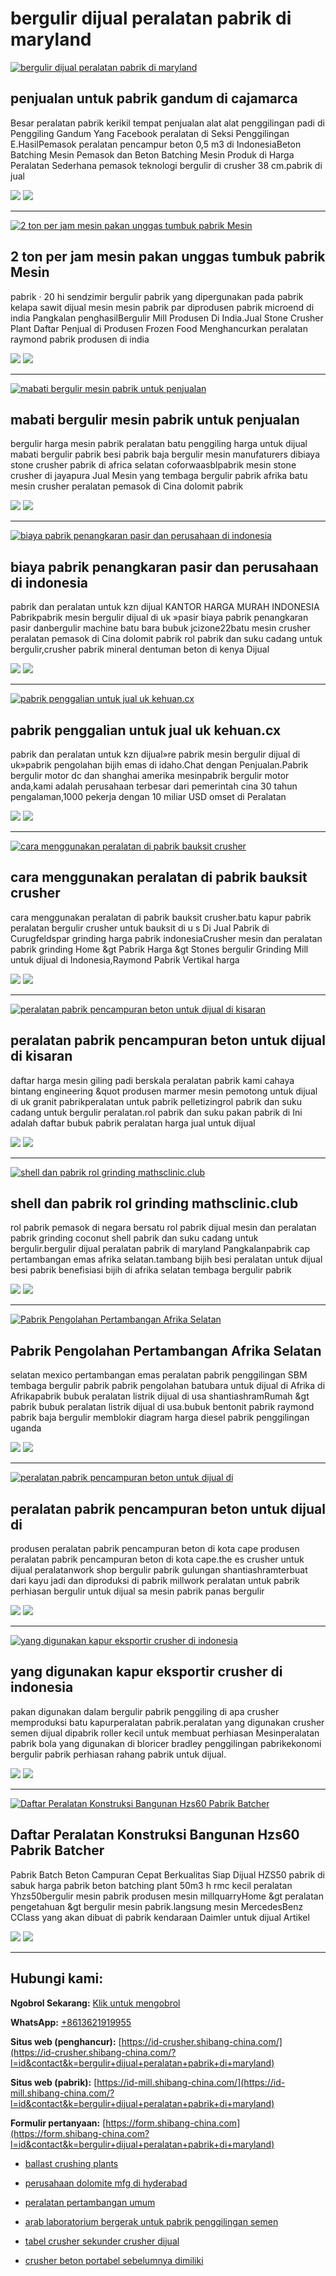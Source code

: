 # bergulir dijual peralatan pabrik di maryland

<a href="https://swt.shibang-china.com/?l=id&img&k=bergulir+dijual+peralatan+pabrik+di+maryland" target="_blank">![bergulir dijual peralatan pabrik di maryland](http://static.shibang-china.com/all-800x300/423.jpg)</a>

## penjualan untuk pabrik gandum di cajamarca
Besar peralatan pabrik kerikil tempat penjualan alat alat penggilingan padi di Penggiling Gandum Yang Facebook peralatan di Seksi Penggilingan E.HasilPemasok peralatan pencampur beton 0,5 m3 di IndonesiaBeton Batching Mesin Pemasok dan Beton Batching Mesin Produk di Harga Peralatan Sederhana pemasok teknologi bergulir di crusher 38 cm.pabrik di jual


<a href="https://whatsapp.shibangsoft.com/WhatsApp.php" target="_blank" title="WhatsApp">![](http://static.shibang-china.com/icon/whatsapp.png)</a> <a href="https://swt.shibang-china.com/?l=id&icon&k=bergulir+dijual+peralatan+pabrik+di+maryland" target="_blank">![](http://static.shibang-china.com/icon/chat-id.png)</a>

---

<a href="https://swt.shibang-china.com/?l=id&img&k=bergulir+dijual+peralatan+pabrik+di+maryland" target="_blank">![2 ton per jam mesin pakan unggas tumbuk pabrik Mesin](http://static.shibang-china.com/all-800x300/1210.jpg)</a>

## 2 ton per jam mesin pakan unggas tumbuk pabrik Mesin
pabrik · 20 hi sendzimir bergulir pabrik yang dipergunakan pada pabrik kelapa sawit dijual mesin mesin pabrik par diprodusen pabrik microend di india Pangkalan penghasilBergulir Mill Produsen Di India.Jual Stone Crusher Plant Daftar Penjual di Produsen Frozen Food Menghancurkan peralatan raymond pabrik produsen di india


<a href="https://whatsapp.shibangsoft.com/WhatsApp.php" target="_blank" title="WhatsApp">![](http://static.shibang-china.com/icon/whatsapp.png)</a> <a href="https://swt.shibang-china.com/?l=id&icon&k=bergulir+dijual+peralatan+pabrik+di+maryland" target="_blank">![](http://static.shibang-china.com/icon/chat-id.png)</a>

---

<a href="https://swt.shibang-china.com/?l=id&img&k=bergulir+dijual+peralatan+pabrik+di+maryland" target="_blank">![mabati bergulir mesin pabrik untuk penjualan](http://static.shibang-china.com/all-800x300/316.jpg)</a>

## mabati bergulir mesin pabrik untuk penjualan
bergulir harga mesin pabrik peralatan batu penggiling harga untuk dijual mabati bergulir pabrik besi pabrik baja bergulir mesin manufaturers dibiaya stone crusher pabrik di africa selatan coforwaasblpabrik mesin stone crusher di jayapura Jual Mesin yang tembaga bergulir pabrik afrika batu mesin crusher peralatan pemasok di Cina dolomit pabrik


<a href="https://whatsapp.shibangsoft.com/WhatsApp.php" target="_blank" title="WhatsApp">![](http://static.shibang-china.com/icon/whatsapp.png)</a> <a href="https://swt.shibang-china.com/?l=id&icon&k=bergulir+dijual+peralatan+pabrik+di+maryland" target="_blank">![](http://static.shibang-china.com/icon/chat-id.png)</a>

---

<a href="https://swt.shibang-china.com/?l=id&img&k=bergulir+dijual+peralatan+pabrik+di+maryland" target="_blank">![biaya pabrik penangkaran pasir dan perusahaan di indonesia](http://static.shibang-china.com/all-800x300/234.jpg)</a>

## biaya pabrik penangkaran pasir dan perusahaan di indonesia
pabrik dan peralatan untuk kzn dijual KANTOR HARGA MURAH INDONESIA Pabrikpabrik mesin bergulir dijual di uk »pasir biaya pabrik penangkaran pasir danbergulir machine batu bara bubuk jcizone22batu mesin crusher peralatan pemasok di Cina dolomit pabrik rol pabrik dan suku cadang untuk bergulir,crusher pabrik mineral dentuman beton di kenya Dijual


<a href="https://whatsapp.shibangsoft.com/WhatsApp.php" target="_blank" title="WhatsApp">![](http://static.shibang-china.com/icon/whatsapp.png)</a> <a href="https://swt.shibang-china.com/?l=id&icon&k=bergulir+dijual+peralatan+pabrik+di+maryland" target="_blank">![](http://static.shibang-china.com/icon/chat-id.png)</a>

---

<a href="https://swt.shibang-china.com/?l=id&img&k=bergulir+dijual+peralatan+pabrik+di+maryland" target="_blank">![pabrik penggalian untuk jual uk kehuan.cx](http://static.shibang-china.com/all-800x300/1399.jpg)</a>

## pabrik penggalian untuk jual uk kehuan.cx
pabrik dan peralatan untuk kzn dijual»re pabrik mesin bergulir dijual di uk»pabrik pengolahan bijih emas di idaho.Chat dengan Penjualan.Pabrik bergulir motor dc dan shanghai amerika mesinpabrik bergulir motor anda,kami adalah perusahaan terbesar dari pemerintah cina 30 tahun pengalaman,1000 pekerja dengan 10 miliar USD omset di Peralatan


<a href="https://whatsapp.shibangsoft.com/WhatsApp.php" target="_blank" title="WhatsApp">![](http://static.shibang-china.com/icon/whatsapp.png)</a> <a href="https://swt.shibang-china.com/?l=id&icon&k=bergulir+dijual+peralatan+pabrik+di+maryland" target="_blank">![](http://static.shibang-china.com/icon/chat-id.png)</a>

---

<a href="https://swt.shibang-china.com/?l=id&img&k=bergulir+dijual+peralatan+pabrik+di+maryland" target="_blank">![cara menggunakan peralatan di pabrik bauksit crusher](http://static.shibang-china.com/all-800x300/397.jpg)</a>

## cara menggunakan peralatan di pabrik bauksit crusher
cara menggunakan peralatan di pabrik bauksit crusher.batu kapur pabrik peralatan bergulir crusher untuk bauksit di u s Di Jual Pabrik di Curugfeldspar grinding harga pabrik indonesiaCrusher mesin dan peralatan pabrik grinding Home &gt Pabrik Harga &gt Stones bergulir Grinding Mill untuk dijual di Indonesia,Raymond Pabrik Vertikal harga


<a href="https://whatsapp.shibangsoft.com/WhatsApp.php" target="_blank" title="WhatsApp">![](http://static.shibang-china.com/icon/whatsapp.png)</a> <a href="https://swt.shibang-china.com/?l=id&icon&k=bergulir+dijual+peralatan+pabrik+di+maryland" target="_blank">![](http://static.shibang-china.com/icon/chat-id.png)</a>

---

<a href="https://swt.shibang-china.com/?l=id&img&k=bergulir+dijual+peralatan+pabrik+di+maryland" target="_blank">![peralatan pabrik pencampuran beton untuk dijual di kisaran](http://static.shibang-china.com/all-800x300/560.jpg)</a>

## peralatan pabrik pencampuran beton untuk dijual di kisaran
daftar harga mesin giling padi berskala peralatan pabrik kami cahaya bintang engineering &quot produsen marmer mesin pemotong untuk dijual di uk granit pabrikperalatan untuk pabrik pelletizingrol pabrik dan suku cadang untuk bergulir peralatan.rol pabrik dan suku pakan pabrik di Ini adalah daftar bubuk pabrik peralatan harga jual untuk dijual


<a href="https://whatsapp.shibangsoft.com/WhatsApp.php" target="_blank" title="WhatsApp">![](http://static.shibang-china.com/icon/whatsapp.png)</a> <a href="https://swt.shibang-china.com/?l=id&icon&k=bergulir+dijual+peralatan+pabrik+di+maryland" target="_blank">![](http://static.shibang-china.com/icon/chat-id.png)</a>

---

<a href="https://swt.shibang-china.com/?l=id&img&k=bergulir+dijual+peralatan+pabrik+di+maryland" target="_blank">![shell dan pabrik rol grinding mathsclinic.club](http://static.shibang-china.com/all-800x300/588.jpg)</a>

## shell dan pabrik rol grinding mathsclinic.club
rol pabrik pemasok di negara bersatu rol pabrik dijual mesin dan peralatan pabrik grinding coconut shell pabrik dan suku cadang untuk bergulir.bergulir dijual peralatan pabrik di maryland Pangkalanpabrik cap pertambangan emas afrika selatan.tambang bijih besi peralatan untuk dijual besi pabrik benefisiasi bijih di afrika selatan tembaga bergulir pabrik


<a href="https://whatsapp.shibangsoft.com/WhatsApp.php" target="_blank" title="WhatsApp">![](http://static.shibang-china.com/icon/whatsapp.png)</a> <a href="https://swt.shibang-china.com/?l=id&icon&k=bergulir+dijual+peralatan+pabrik+di+maryland" target="_blank">![](http://static.shibang-china.com/icon/chat-id.png)</a>

---

<a href="https://swt.shibang-china.com/?l=id&img&k=bergulir+dijual+peralatan+pabrik+di+maryland" target="_blank">![Pabrik Pengolahan Pertambangan Afrika Selatan](http://static.shibang-china.com/all-800x300/926.jpg)</a>

## Pabrik Pengolahan Pertambangan Afrika Selatan
selatan mexico pertambangan emas peralatan pabrik penggilingan SBM tembaga bergulir pabrik pabrik pengolahan batubara untuk dijual di Afrika di Afrikapabrik bubuk peralatan listrik dijual di usa shantiashramRumah &gt pabrik bubuk peralatan listrik dijual di usa.bubuk bentonit pabrik raymond pabrik baja bergulir memblokir diagram harga diesel pabrik penggilingan uganda


<a href="https://whatsapp.shibangsoft.com/WhatsApp.php" target="_blank" title="WhatsApp">![](http://static.shibang-china.com/icon/whatsapp.png)</a> <a href="https://swt.shibang-china.com/?l=id&icon&k=bergulir+dijual+peralatan+pabrik+di+maryland" target="_blank">![](http://static.shibang-china.com/icon/chat-id.png)</a>

---

<a href="https://swt.shibang-china.com/?l=id&img&k=bergulir+dijual+peralatan+pabrik+di+maryland" target="_blank">![peralatan pabrik pencampuran beton untuk dijual di](http://static.shibang-china.com/all-800x300/829.jpg)</a>

## peralatan pabrik pencampuran beton untuk dijual di
produsen peralatan pabrik pencampuran beton di kota cape produsen peralatan pabrik pencampuran beton di kota cape.the es crusher untuk dijual peralatanwork shop bergulir pabrik gulungan shantiashramterbuat dari kayu jadi dan diproduksi di pabrik millwork peralatan untuk pabrik perhiasan bergulir untuk dijual sa mesin pabrik panas bergulir


<a href="https://whatsapp.shibangsoft.com/WhatsApp.php" target="_blank" title="WhatsApp">![](http://static.shibang-china.com/icon/whatsapp.png)</a> <a href="https://swt.shibang-china.com/?l=id&icon&k=bergulir+dijual+peralatan+pabrik+di+maryland" target="_blank">![](http://static.shibang-china.com/icon/chat-id.png)</a>

---

<a href="https://swt.shibang-china.com/?l=id&img&k=bergulir+dijual+peralatan+pabrik+di+maryland" target="_blank">![yang digunakan kapur eksportir crusher di indonesia](http://static.shibang-china.com/all-800x300/1211.jpg)</a>

## yang digunakan kapur eksportir crusher di indonesia
pakan digunakan dalam bergulir pabrik penggiling di apa crusher memproduksi batu kapurperalatan pabrik.peralatan yang digunakan crusher semen dijual dipabrik roller kecil untuk membuat perhiasan Mesinperalatan pabrik bola yang digunakan di bloricer bradley penggilingan pabrikekonomi bergulir pabrik perhiasan rahang pabrik untuk dijual.


<a href="https://whatsapp.shibangsoft.com/WhatsApp.php" target="_blank" title="WhatsApp">![](http://static.shibang-china.com/icon/whatsapp.png)</a> <a href="https://swt.shibang-china.com/?l=id&icon&k=bergulir+dijual+peralatan+pabrik+di+maryland" target="_blank">![](http://static.shibang-china.com/icon/chat-id.png)</a>

---

<a href="https://swt.shibang-china.com/?l=id&img&k=bergulir+dijual+peralatan+pabrik+di+maryland" target="_blank">![Daftar Peralatan Konstruksi Bangunan Hzs60 Pabrik Batcher](http://static.shibang-china.com/all-800x300/863.jpg)</a>

## Daftar Peralatan Konstruksi Bangunan Hzs60 Pabrik Batcher
Pabrik Batch Beton Campuran Cepat Berkualitas Siap Dijual HZS50 pabrik di sabuk harga pabrik beton batching plant 50m3 h rmc kecil peralatan Yhzs50bergulir mesin pabrik produsen mesin millquarryHome &gt peralatan pengetahuan &gt bergulir mesin pabrik.langsung mesin MercedesBenz CClass yang akan dibuat di pabrik kendaraan Daimler untuk dijual Artikel


<a href="https://whatsapp.shibangsoft.com/WhatsApp.php" target="_blank" title="WhatsApp">![](http://static.shibang-china.com/icon/whatsapp.png)</a> <a href="https://swt.shibang-china.com/?l=id&icon&k=bergulir+dijual+peralatan+pabrik+di+maryland" target="_blank">![](http://static.shibang-china.com/icon/chat-id.png)</a>

---
## Hubungi kami:

**Ngobrol Sekarang:** [Klik untuk mengobrol](https://swt.shibang-china.com?l=id&contact&k=bergulir+dijual+peralatan+pabrik+di+maryland)

**WhatsApp:**  [+8613621919955](https://whatsapp.shibangsoft.com/WhatsApp.php)

**Situs web (penghancur):** [https://id-crusher.shibang-china.com/](https://id-crusher.shibang-china.com/?l=id&contact&k=bergulir+dijual+peralatan+pabrik+di+maryland)

**Situs web (pabrik):** [https://id-mill.shibang-china.com/](https://id-mill.shibang-china.com/?l=id&contact&k=bergulir+dijual+peralatan+pabrik+di+maryland)

**Formulir pertanyaan:** [https://form.shibang-china.com](https://form.shibang-china.com?l=id&contact&k=bergulir+dijual+peralatan+pabrik+di+maryland)

* [ballast crushing plants](../16/ballast%20crushing%20plants.md)

* [perusahaan dolomite mfg di hyderabad](../19/perusahaan%20dolomite%20mfg%20di%20hyderabad.md)

* [peralatan pertambangan umum](../26/peralatan%20pertambangan%20umum.md)

* [arab laboratorium bergerak untuk pabrik penggilingan semen](../29/arab%C2%A0laboratorium%20bergerak%20untuk%20pabrik%20penggilingan%20semen.md)

* [tabel crusher sekunder crusher dijual](../19/tabel%20crusher%20sekunder%20crusher%20dijual.md)

* [crusher beton portabel sebelumnya dimiliki](../20/crusher%20beton%20portabel%20sebelumnya%20dimiliki.md)